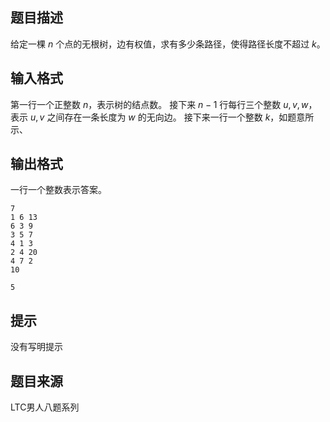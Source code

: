 

## 题目描述
给定一棵 $n$ 个点的无根树，边有权值，求有多少条路径，使得路径长度不超过 $k$。
## 输入格式
第一行一个正整数 $n$，表示树的结点数。
接下来 $n-1$ 行每行三个整数 $u,v,w$，表示 $u,v$ 之间存在一条长度为 $w$ 的无向边。
接下来一行一个整数 $k$，如题意所示、
## 输出格式
一行一个整数表示答案。

```input1
7
1 6 13 
6 3 9 
3 5 7 
4 1 3 
2 4 20 
4 7 2 
10

```
```output1
5
```

## 提示
没有写明提示
## 题目来源
LTC男人八题系列


